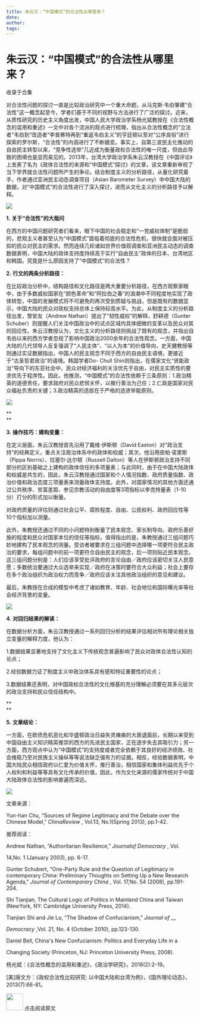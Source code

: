 ```yaml
---
title: 朱云汉：“中国模式”的合法性从哪里来？
date: 
author: 
tags: 
---
```

# 朱云汉：“中国模式”的合法性从哪里来？


收录于合集

对合法性问题的探讨一直是比较政治研究中一个重大命题，从马克斯·韦伯肇建“合法性”这一概念起至今，学者们基于不同的视野与方法进行了广泛的探讨。近来，从质性研究的历史主义角度出发，中国人民大学政治学系杨光斌教授在《合法性概念的滥用和重述》一文中对各个流派的观点进行梳理，指出从合法性概念的“立法者”韦伯到“改造者”李普赛特再到“重返韦伯主义”的亨廷顿以至对“公序良俗”进行探索的罗尔斯，“合法性”的内涵进行了不断嬗变。事实上，自第三波民主化推动的自由民主转型以来，“竞争性选举”几近成为衡量政权合法性的唯一尺度，但由此导致的困境也是显而易见的。2013年，台湾大学政治学系朱云汉教授在《中国评论》上发表了名为《政体合法性的来源和“中国模式”探讨》的文章，该文章重新审视了当下学界就合法性问题所产生的争论。结合制度主义的分析路径，从量化研究着手，作者通过亚洲民主动态调查项目（Asian
Barometer Survey）中中国大陆的数据，对“中国模式”的合法性进行了深入探讨，进而从文化主义的分析路径予以解释。

![](/images/684/2.jpeg)

  

**1.** **关于“合法性”的大哉问**

在西方的中国问题研究者们看来，眼下中国的社会稳定和“一党威权体制”是脆弱的，悲观主义者甚至认为“中国模式”面临着彻底的合法性危机，很快就会面对被压抑的民众对民主的需求。然而连续几轮诸如世界价值观调查和亚洲民主动态的调查数据表明，中国大陆的政体支持度持续高于实行“自由民主”政体的日本、台湾地区和韩国。究竟是什么原因支持了“中国模式”的合法性？

**2.** **行文的两条分析路径：**

在比较政治分析中，结构路径和文化路径是两大重要分析路径，在西方观察家眼中，由于多数威权国家在“颜色革命”和“阿拉伯之春”的浪潮中不同程度地实现了政体转型，中国的发展模式将不可避免的再次受到质疑与挑战，但是既有的数据显示，中国大陆的民众对政权支持总体上保持较高水平。为此，从制度主义的分析路径出发，黎安友（Andrew
Nathan）提出了“韧性威权”的解释，舒耕德（Gunter
Schuber）则提醒人们关注中国政治中的试点区域内具体细微的变革以及民众对其的回应性。朱云汉教授认为，文化主义的分析路径则挑战了既有的观念，并指出自韦伯以来的西方学者忽视了影响中国政治2000余年的合法性观念。一方面，中国大陆的几代领导人反复强调了“人民主体”、“以人为本”的价值导向，史天健教授等则通过实证数据指出，中国人的民主观念不同于西方的自由民主语境，更接近于“古圣哲君政治”的语境。韩国学者Do-
Chull
Shin则指出，在儒家文化“贤能政治”导向下的东亚社会中，民众对经济福利的关注优先于自由，对民主实质性的要求优先于程序性。因此，他推测，“中国模式”的合法性依赖于三条原则：1.政治精英的道德责任，要求政府对民众悲悯关怀，以推行善治为己任；2.仁政是国家对民众福祉负责的关键；3.政治精英的选拔在于严格的选贤举能原则。

![](/images/684/3.jpeg)

 **  
**

 **3.** **操作技巧：建构变量：**

在定义层面，朱云汉教授首先沿用了戴维·伊斯顿（David
Easton）对“政治支持”的经典定义，重点关注政治体系中的政体和权威；其次，他沿用皮帕·诺里斯（Pippa Norris）、拉塞尔·达尔顿（Russell
Dalton）等人在伊斯顿政治支持不同部分的区别基础之上建构的政体信任的多项量表；与此同时，由于在中国大陆政体和权威是共生的，因此，朱云汉教授通过国家和个人情况指数、政府质量指数、政治价值和政治态度三项量表来测量政体支持度。此外，对国家情况的其他方面还通过公共秩序、贫富差距、参见宗教活动的自由度等3项指标以李克特量表（1-10分）打分的形式加以衡量。

对政府质量的评估则通过社会公平、腐败程度、自由、公民权利、政府回应性等10个指标加以测量。

此外，朱教授还通过不同的小问题特别衡量了民本观念、家长制导向、政府乐善好施的程度和民众对国家本位的信任等指标。值得指出的是，朱教授通过三组问题巧妙地建构了民本观念的测量。受访者被要求在三组问题中选择哪一项更符合民主政治的要求，每组问题中的前一项更符合自由民主的观念，后一项则贴近民本观念。这三组问题分别是：人们应该享受批评政府的言论自由／政府应该密切关注人民意愿；多数统治要通过大众选举来实现／政府在决策时要符合大众利益；社会上要存在多个政治组织为政治权力而竞争／政府应该关注其他政治组织的意见和建议。

最后，朱教授在合成的模型中考虑了诸如教育、年龄、社会地位和国际曝光率等社会经济背景的变量。

![](/images/684/4.jpeg)

  

**4.** **对回归结果的解读：**

在数据分析方面，朱云汉教授通过一系列回归分析的结果评估相对所有理论相关独立变量的解释力度，他认为：

1.数据结果显著地支持了文化主义下传统观念普遍影响了民众对政体合法性认知的论点；

2.经验数据力证了制度主义中政治体系具有感知特征重要性的论点；

3.数据结果还表明，对中国政权合法性的文化根基的充分理解必须要在其多元层次的政治支持和民众信任结构中。

 **  
**

 **5.** **文章结论：**

一方面，在欧债危机恶化和华盛顿政治日益失灵瘫痪的大衰退面前，长期以来受到中国自由主义知识精英推崇的西方的先进民主国家，正在逐步失去其吸引力；另一方面，西方观点中认为“中国模式”的支持度或者完全依赖于其良好的经济绩效、社会维稳乃至对民族主义操纵等等说法缺乏强有力的证据。相反，经验数据表明，中国大陆民众相信政府以仁爱为价值关怀，推行善治，相信国家和集体利益优先于个人权利和利益等等具有文化传承的价值，因此，作为文化来源的儒家传统对于中国大陆政体合法性的影响普遍而深远。

  

![](/images/684/5.gif)

文章来源：

Yun-han Chu, “Sources of Regime Legitimacy and the Debate over the Chinese
Model,” _ChinaReview_ , Vol.13, No.1(Spring 2013), pp.1-42.

  

推荐阅读：

Andrew Nathan, “Authoritarian Resilience,” _Journalof Democracy_ , Vol.

14,No. 1 (January 2003), pp. 6-17.

Gunter Schubert, “One-Party Rule and the Question of Legitimacy in
contemporary China: Preliminary Thoughts on Setting Up a New Research Agenda,”
_Journal of Contemporary China_ , Vol. 17,No. 54 (2008), pp.191-204.

Shi Tianjian, The Cultural Logic of Politics in Mainland China and Taiwan
(NewYork, NY: Cambridge University Press, 2014).

Tianjian Shi and Jie Lu, “The Shadow of Confucianism,” _Journal_ _of_ __

 _Democracy_ ,Vol. 21, No. 4 (October 2010), pp.123-130.

Daniel Bell, China's New Confucianism: Politics and Everyday Life in a

Changing Society (Princeton, NJ: Princeton University Press, 2008).

杨光斌：《合法性概念的滥用和重述》，《政治学研究》，2016(2):2-19。

[美]唐文方：《政权合法性比较研究: 以中国大陆和台湾为例》，《国外理论动态》，2013(7):66-81。

  

<img src='/images/684/6.gif' width='45' height='' /> 点击阅读原文


